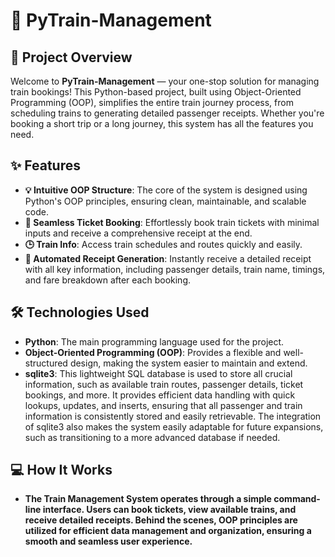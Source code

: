 # 🚆 PyTrain-Management

## 🚀 Project Overview

Welcome to **PyTrain-Management** — your one-stop solution for managing train bookings! This Python-based project, built using Object-Oriented Programming (OOP), simplifies the entire train journey process, from scheduling trains to generating detailed passenger receipts. Whether you're booking a short trip or a long journey, this system has all the features you need.

## ✨ Features

- **💡 Intuitive OOP Structure**: The core of the system is designed using Python's OOP principles, ensuring clean, maintainable, and scalable code.
- **🎫 Seamless Ticket Booking**: Effortlessly book train tickets with minimal inputs and receive a comprehensive receipt at the end.
- **🕒 Train Info**: Access train schedules and routes quickly and easily.
- **📄 Automated Receipt Generation**: Instantly receive a detailed receipt with all key information, including passenger details, train name, timings, and fare breakdown after each booking.

## 🛠 Technologies Used

- **Python**: The main programming language used for the project.
- **Object-Oriented Programming (OOP)**: Provides a flexible and well-structured design, making the system easier to maintain and extend.
- **sqlite3**: This lightweight SQL database is used to store all crucial information, such as available train routes, passenger details, ticket bookings, and more. It provides efficient data handling with quick lookups, updates, and inserts, ensuring that all passenger and train information is consistently stored and easily retrievable. The integration of sqlite3 also makes the system easily adaptable for future expansions, such as transitioning to a more advanced database if needed.

## 💻 How It Works

- **The Train Management System operates through a simple command-line interface. Users can book tickets, view available trains, and receive detailed receipts. Behind the scenes, OOP principles are utilized for efficient data management and organization, ensuring a smooth and seamless user experience.**
